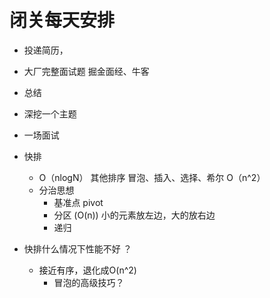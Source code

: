 # 闭关每天安排
- 投递简历，
- 大厂完整面试题
  掘金面经、牛客
- 总结
- 深挖一个主题
- 一场面试

- 快排
  - O（nlogN）
    其他排序 冒泡、插入、选择、希尔 O（n^2）
  - 分治思想
    - 基准点 pivot
    - 分区 (O(n))
      小的元素放左边，大的放右边
    - 递归

- 快排什么情况下性能不好 ？
  - 接近有序，退化成O(n^2)
    - 冒泡的高级技巧？
      

